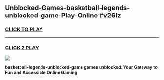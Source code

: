 
## Unblocked-Games-basketball-legends-unblocked-game-Play-Online #v26lz
<h3>
<a href="https://news.freeplayer.one?title=basketball-legends-unblocked-game&ref=3">CLICK TO PLAY</a></h3>
<hr>

<h3>
<a href="https://news.freeplayer.one?title=basketball-legends-unblocked-game&ref=3">CLICK 2 PLAY</a>
  
</h3>

<a href="https://news.freeplayer.one?title=basketball-legends-unblocked-game&ref=3"><img src="https://clearcache.store/games.png"></a>


**basketball-legends-unblocked-game games unblocked: Your Gateway to Fun and Accessible Online Gaming**
